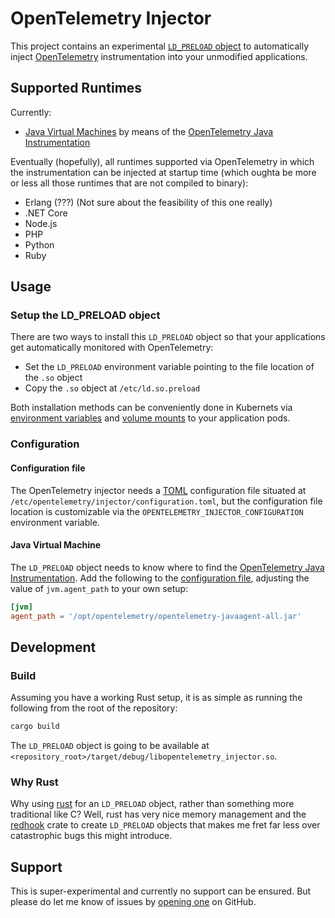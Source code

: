 # OpenTelemetry Injector

This project contains an experimental [`LD_PRELOAD` object](https://man7.org/linux/man-pages/man8/ld.so.8.html) to automatically inject [OpenTelemetry](https://opentelemetry.io/) instrumentation into your unmodified applications.

## Supported Runtimes

Currently:

* [Java Virtual Machines](#java-virtual-machine) by means of the [OpenTelemetry Java Instrumentation](https://github.com/open-telemetry/opentelemetry-java-instrumentation)

Eventually (hopefully), all runtimes supported via OpenTelemetry in which the instrumentation can be injected at startup time (which oughta be more or less all those runtimes that are not compiled to binary):

* Erlang (???) (Not sure about the feasibility of this one really)
* .NET Core
* Node.js
* PHP
* Python
* Ruby

## Usage

### Setup the LD_PRELOAD object

There are two ways to install this `LD_PRELOAD` object so that your applications get automatically monitored with OpenTelemetry:

* Set the `LD_PRELOAD` environment variable pointing to the file location of the `.so` object
* Copy the `.so` object at `/etc/ld.so.preload`

Both installation methods can be conveniently done in Kubernets via [environment variables](https://kubernetes.io/docs/tasks/inject-data-application/define-environment-variable-container/) and [volume mounts](https://kubernetes.io/docs/tasks/configure-pod-container/configure-volume-storage/) to your application pods.

### Configuration

#### Configuration file

The OpenTelemetry injector needs a [TOML](https://github.com/toml-lang/toml) configuration file situated at `/etc/opentelemetry/injector/configuration.toml`, but the configuration file location is customizable via the `OPENTELEMETRY_INJECTOR_CONFIGURATION` environment variable.

#### Java Virtual Machine

The `LD_PRELOAD` object needs to know where to find the [OpenTelemetry Java Instrumentation](https://github.com/open-telemetry/opentelemetry-java-instrumentation).
Add the following to the [configuration file](#configuration-file), adjusting the value of `jvm.agent_path` to your own setup:

```toml
[jvm]
agent_path = '/opt/opentelemetry/opentelemetry-javaagent-all.jar'
```

## Development

### Build

Assuming you have a working Rust setup, it is as simple as running the following from the root of the repository:

```sh
cargo build
```

The `LD_PRELOAD` object is going to be available at `<repository_root>/target/debug/libopentelemetry_injector.so`.

### Why Rust

Why using [rust](https://www.rust-lang.org/) for an `LD_PRELOAD` object, rather than something more traditional like C?
Well, rust has very nice memory management and the [redhook](https://crates.io/crates/redhook) crate to create `LD_PRELOAD` objects that makes me fret far less over catastrophic bugs this might introduce.

## Support

This is super-experimental and currently no support can be ensured.
But please do let me know of issues by [opening one](../../issues) on GitHub.